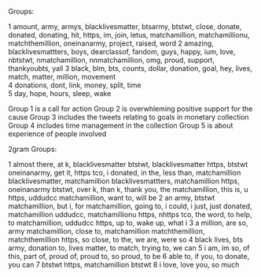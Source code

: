 Groups:

1 amount, army, armys, blacklivesmatter, btsarmy, btstwt, close, donate, donated, donating, hit, https, im, join, letus, matchamillion, matchamillionu, matchthemillion, oneinanarmy, project, raised, word
2 amazing, blacklivesmattters, boys, dearclassof, fandom, guys, happy, ium, love, nbtstwt, nmatchamillion, nnmatchamillion, omg, proud, support, thankyoubts, yall
3 black, blm, bts, counts, dollar, donation, goal, hey, lives, match, matter, million, movement            
4 donations, dont, link, money, split, time                                                               
5 day, hope, hours, sleep, wake


Group 1 is a call for action
Group 2 is overwhleming positive support for the cause
Group 3 includes the tweets relating to goals in monetary collection
Group 4 includes time management in the collection
Group 5 is about experience of people involved 



2gram Groups:

1 almost there, at k, blacklivesmatter btstwt, blacklivesmatter https, btstwt oneinanarmy, get it, https tco, i donated, in the, less than, matchamillion blacklivesmatter, matchamillion blacklivesmattters, matchamillion https, oneinanarmy btstwt, over k, than k, thank you, the matchamillion, this is, u https, uddudcc matchamillion, want to, will be
2 an army, btstwt matchamillion, but i, for matchamillion, going to, i could, i just, just donated, matchamillion uddudcc, matchamillionu https, nhttps tco, the word, to help, to matchamillion, uddudcc https, up to, wake up, what i
3 a million, are so, army matchamillion, close to, matchamillion matchthemillion, matchthemillion https, so close, to the, we are, were so
4 black lives, bts army, donation to, lives matter, to match, trying to, we can
5 i am, im so, of this, part of, proud of, proud to, so proud, to be
6 able to, if you, to donate, you can
7 btstwt https, matchamillion btstwt
8 i love, love you, so much